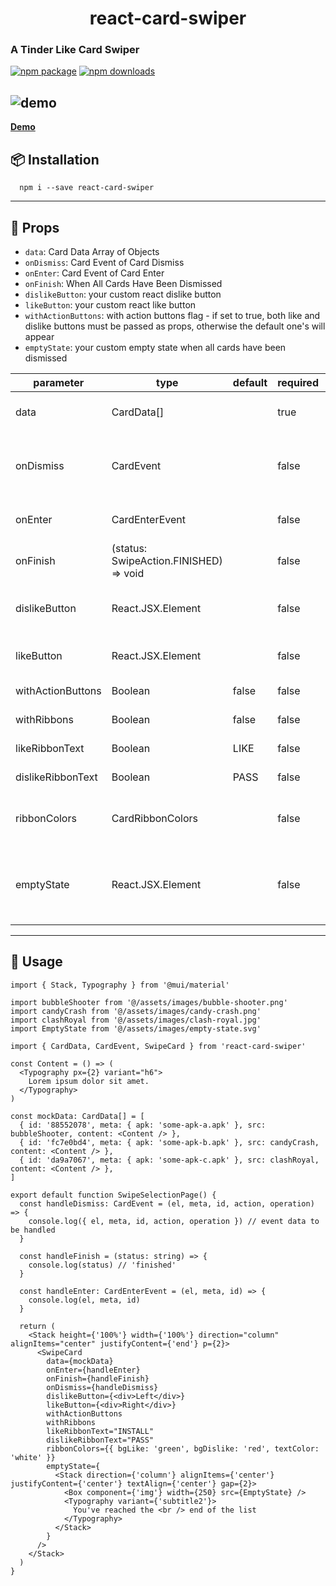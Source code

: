 ## <h1 align="center">react-card-swiper</h1>

<h3>A Tinder Like Card Swiper</h6>

[![npm package](https://img.shields.io/npm/v/react-card-swiper/latest.svg)](https://www.npmjs.com/package/react-card-swiper)
[![npm downloads](https://img.shields.io/npm/dm/react-card-swiper.svg)](https://www.npmjs.com/package/react-card-swiper)

## <img src="https://i.ibb.co/StTp25Y/Screenshot-2023-12-20-at-10-00-58.png" alt="demo" />

**[Demo](https://react-card-swiper.netlify.app/)**

## 📦 Installation

```shell
  npm i --save react-card-swiper
```

---

## 🔗 Props

- `data`: Card Data Array of Objects
- `onDismiss`: Card Event of Card Dismiss
- `onEnter`: Card Event of Card Enter
- `onFinish`: When All Cards Have Been Dismissed
- `dislikeButton`: your custom react dislike button
- `likeButton`: your custom react like button
- `withActionButtons`: with action buttons flag - if set to true, both like and dislike buttons must be passed as props, otherwise the default one's will appear
- `emptyState`: your custom empty state when all cards have been dismissed

| parameter         | type                                   | default | required | description                                         |
| ----------------- | -------------------------------------- | ------- | -------- | --------------------------------------------------- |
| data              | CardData[]                             |         | true     | data to be passed to the card                       |
| onDismiss         | CardEvent                              |         | false    | When card is dismissed by swipe or by click         |
| onEnter           | CardEnterEvent                         |         | false    | When new card is entered                            |
| onFinish          | (status: SwipeAction.FINISHED) => void |         | false    | onFinish event                                      |
| dislikeButton     | React.JSX.Element                      |         | false    | your custom dislike button                          |
| likeButton        | React.JSX.Element                      |         | false    | your custom like button                             |
| withActionButtons | Boolean                                | false   | false    | with action buttons flag                            |
| withRibbons       | Boolean                                | false   | false    | with ribbons flag                                   |
| likeRibbonText    | Boolean                                | LIKE    | false    | ribbon like text                                    |
| dislikeRibbonText | Boolean                                | PASS    | false    | ribbon dislike text                                 |
| ribbonColors      | CardRibbonColors                       |         | false    | ribbon background & text colors                     |
| emptyState        | React.JSX.Element                      |         | false    | will be rendered when all cards have been dismissed |

---

## 🔨 Usage

```tsx
import { Stack, Typography } from '@mui/material'

import bubbleShooter from '@/assets/images/bubble-shooter.png'
import candyCrash from '@/assets/images/candy-crash.png'
import clashRoyal from '@/assets/images/clash-royal.jpg'
import EmptyState from '@/assets/images/empty-state.svg'

import { CardData, CardEvent, SwipeCard } from 'react-card-swiper'

const Content = () => (
  <Typography px={2} variant="h6">
    Lorem ipsum dolor sit amet.
  </Typography>
)

const mockData: CardData[] = [
  { id: '88552078', meta: { apk: 'some-apk-a.apk' }, src: bubbleShooter, content: <Content /> },
  { id: 'fc7e0bd4', meta: { apk: 'some-apk-b.apk' }, src: candyCrash, content: <Content /> },
  { id: 'da9a7067', meta: { apk: 'some-apk-c.apk' }, src: clashRoyal, content: <Content /> },
]

export default function SwipeSelectionPage() {
  const handleDismiss: CardEvent = (el, meta, id, action, operation) => {
    console.log({ el, meta, id, action, operation }) // event data to be handled
  }

  const handleFinish = (status: string) => {
    console.log(status) // 'finished'
  }

  const handleEnter: CardEnterEvent = (el, meta, id) => {
    console.log(el, meta, id)
  }

  return (
    <Stack height={'100%'} width={'100%'} direction="column" alignItems="center" justifyContent={'end'} p={2}>
      <SwipeCard
        data={mockData}
        onEnter={handleEnter}
        onFinish={handleFinish}
        onDismiss={handleDismiss}
        dislikeButton={<div>Left</div>}
        likeButton={<div>Right</div>}
        withActionButtons
        withRibbons
        likeRibbonText="INSTALL"
        dislikeRibbonText="PASS"
        ribbonColors={{ bgLike: 'green', bgDislike: 'red', textColor: 'white' }}
        emptyState={
          <Stack direction={'column'} alignItems={'center'} justifyContent={'center'} textAlign={'center'} gap={2}>
            <Box component={'img'} width={250} src={EmptyState} />
            <Typography variant={'subtitle2'}>
              You've reached the <br /> end of the list
            </Typography>
          </Stack>
        }
      />
    </Stack>
  )
}
```
